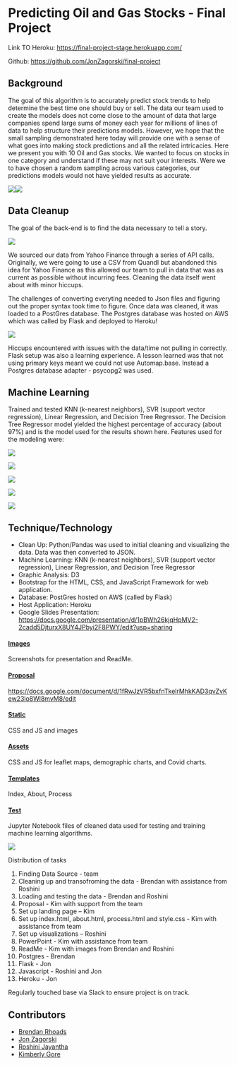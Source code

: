 # Predicting Oil and Gas Stocks - Final Project
Link TO Heroku: https://final-project-stage.herokuapp.com/

Github: https://github.com/JonZagorski/final-project


## Background
The goal of this algorithm is to accurately predict stock trends to help determine the best time one should buy or sell. The data our team used to create the models does not come close to the amount of data that large companies spend large sums of money each year for millions of lines of data to help structure their predictions models.  However, we hope that the small sampling demonstrated here today will provide one with a sense of what goes into making stock predictions and all the related intricacies. Here we present you with 10 Oil and Gas stocks. We wanted to focus on stocks in one category and understand if these may not suit your interests. Were we to have chosen a random sampling across various categories, our predictions models would not have yielded results as accurate.


![](https://github.com/JonZagorski/final-project/blob/main/screenshots/Graph1.png)![](https://github.com/JonZagorski/final-project/blob/main/screenshots/Graph2.png)
## Data Cleanup
The goal of the back-end is to find the data necessary to tell a story. 

![](https://github.com/JonZagorski/final-project/blob/main/screenshots/main.PNG)

We sourced our data from Yahoo Finance through a series of API calls. Originally, we were going to use a CSV from Quandl but abandoned this idea for Yahoo Finance as this allowed our team to pull in data that was as current as possible without incurring fees. Cleaning the data itself went about with minor hiccups.  

The challenges of converting everyting needed to Json files and figuring out the proper syntax took time to figure.  Once data was cleaned, it was loaded to a PostGres database. The Postgres database was hosted on AWS which was called by Flask and deployed to Heroku!

![](https://github.com/JonZagorski/final-project/blob/main/screenshots/yf_data_grab.PNG)

Hiccups encountered with issues with the data/time not pulling in correctly. Flask setup was also a learning experience.  A lesson learned was that not using primary keys meant we could not use Automap.base. Instead a Postgres database adapter - psycopg2 was used. 

## Machine Learning 
Trained and tested KNN (k-nearest neighbors), SVR (support vector regression), Linear Regression, and Decision Tree Regressor.  The Decision Tree Regressor model yielded the highest percentage of accuracy (about 97%) and is the model used for the results shown here. Features used for the modeling were:

![](https://github.com/JonZagorski/final-project/blob/main/screenshots/add_features.PNG)

![](https://github.com/JonZagorski/final-project/blob/main/screenshots/split_dataset.PNG)

![](https://github.com/JonZagorski/final-project/blob/main/screenshots/model_picking.PNG)

![](https://github.com/JonZagorski/final-project/blob/main/screenshots/model_accuracy.PNG)

![](https://github.com/JonZagorski/final-project/blob/main/screenshots/decision_tree_regressor.PNG)


## Technique/Technology 
* Clean Up:  Python/Pandas was used to initial cleaning and visualizing the data. Data was then converted to JSON.
* Machine Learning:  KNN (k-nearest neighbors), SVR (support vector regression), Linear Regression, and Decision Tree Regressor
* Graphic Analysis: D3
* Bootstrap for the HTML, CSS, and JavaScript Framework for web application.
* Database: PostGres hosted on AWS (called by Flask)
* Host Application:  Heroku
* Google Slides Presentation: https://docs.google.com/presentation/d/1pBWh26kjqHpMV2-2cadd5DjturxX8UY4JPbyi2F8PWY/edit?usp=sharing


#### [Images](Images)
Screenshots for presentation and ReadMe.

#### [Proposal](Proposal)
https://docs.google.com/document/d/1fRwJzVR5bxfnTkelrMhkKAD3qvZvKew23lo8Wl8mvM8/edit

#### [Static](Static)
CSS and JS and images

#### [Assets](assets)
CSS and JS for leaflet maps, demographic charts, and Covid charts.

#### [Templates](templates)
Index, About, Process 

#### [Test](test)
Jupyter Notebook files of cleaned data used for testing and training machine learning algorithms.


![](https://github.com/JonZagorski/final-project/blob/main/screenshots/indexhtml.png)

Distribution of tasks
1.	Finding Data Source - team
2.	Cleaning up and transofroming the data - Brendan with assistance from Roshini
3.	Loading and testing the data - Brendan and Roshini 
4.	Proposal - Kim with support from the team
5.	Set up landing page – Kim
6.	Set up index.html, about.html, process.html and style.css - Kim with assistance from team
7.  Set up visualizations – Roshini
8.	PowerPoint - Kim with assistance from team
9. ReadMe - Kim with images from Brendan and Roshini
10. Postgres - Brendan
11. Flask - Jon
12.	Javascript - Roshini and Jon
13. Heroku - Jon

Regularly touched base via Slack to ensure project is on track.

## Contributors
* [Brendan Rhoads](https://github.com/BRhoads1155)
* [Jon Zagorski](https://github.com/JonZagorski)
* [Roshini Jayantha](https://github.com/RoshiniGau)
* [Kimberly Gore](https://github.com/KGore12)
